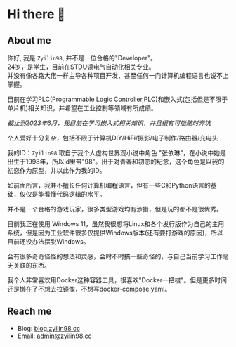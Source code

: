 # Hi there 👋

## About me

 你好, 我是 `Zyilin98`, 并不是一位合格的"Developer"。  
 ~~24岁，是学生~~，目前在STDU读电气自动化相关专业。   
 并没有像各路大佬一样主导各种项目开发，甚至任何一门计算机编程语言也说不上掌握。   
 
 目前在学习PLC(Programmable Logic Controller,PLC)和嵌入式(包括但是不限于单片机)相关知识，并希望在工业控制等领域有所成绩。
 
 *截止到2023年6月，我目前在学习嵌入式相关知识，并且很有可能随时弃坑*
 
 个人爱好十分复杂，包括不限于计算机DIY/~~HiFi~~/摄影/电子制作/~~路由器~~/~~充电头~~

 我的ID：`Zyilin98` 取自于我个人虚构世界观小说中角色 "张依琳"，在小说中她是出生于1998年，所以id里带"98"。出于对青春和初恋的纪念，这个角色是以我的初恋作为原型，并以此作为我的ID。

 如前面所言，我并不擅长任何计算机编程语言，但有一些C和Python语言的基础，仅仅是能看懂代码逻辑的水平。

 并不是一个合格的游戏玩家，很多类型游戏均有涉猎，但是玩的都不是很优秀。

 目前我正在使用 Windows 11，虽然我很想将Linux和各个发行版作为自己的主用系统，但是因为工业软件很多仅提供Windows版本(还有要打游戏的原因)，所以目前还没办法摆脱Windows。

 会有很多奇奇怪怪的想法和灵感，会时不时搞一些奇怪的，与自己当前学习工作毫无关联的东西。
 
 我个人非常喜欢用Docker这种容器工具，很喜欢"Docker一把梭"。但是更多时间还是懒在了不想去拉镜像，不想写docker-compose.yaml。
 
## Reach me

- Blog: [blog.zyilin98.cc](https://blog.zyilin98.cc)
- Email: [admin@zyilin98.cc](mailto:admin@zyilin98.cc)
